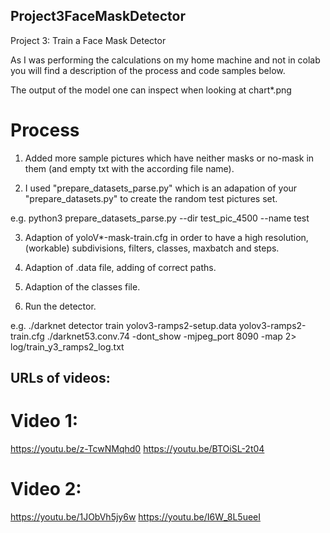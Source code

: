 ## Project3FaceMaskDetector

Project 3: Train a Face Mask Detector

As I was performing the calculations on my home machine and not in colab you will find a description of the process and code samples below.

The output of the model one can inspect when looking at chart*.png

# Process

1. Added more sample pictures which have neither masks or no-mask in them (and empty txt with the according file name).

2. I used "prepare_datasets_parse.py" which is an adapation of your "prepare_datasets.py" to create the random test pictures set.

e.g. python3 prepare_datasets_parse.py --dir test_pic_4500 --name test

3. Adaption of yoloV*-mask-train.cfg in order to have a high resolution, (workable) subdivisions, filters, classes, maxbatch and steps.

4. Adaption of .data file, adding of correct paths.

5. Adaption of the classes file.

6. Run the detector.

e.g. ./darknet detector train yolov3-ramps2-setup.data yolov3-ramps2-train.cfg ./darknet53.conv.74 -dont_show -mjpeg_port 8090 -map 2> log/train_y3_ramps2_log.txt

## URLs of videos:

# Video 1:

https://youtu.be/z-TcwNMqhd0
https://youtu.be/BTOiSL-2t04

# Video 2:

https://youtu.be/1JObVh5jy6w
https://youtu.be/I6W_8L5ueeI
